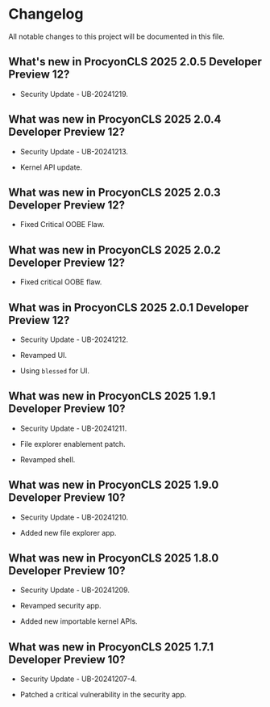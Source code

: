 # Changelog

All notable changes to this project will be documented in this file.

## What's new in ProcyonCLS 2025 2.0.5 Developer Preview 12?

* Security Update - UB-20241219.

## What was new in ProcyonCLS 2025 2.0.4 Developer Preview 12?

* Security Update - UB-20241213.

* Kernel API update.

## What was new in ProcyonCLS 2025 2.0.3 Developer Preview 12?

* Fixed Critical OOBE Flaw.

## What was new in ProcyonCLS 2025 2.0.2 Developer Preview 12?

* Fixed critical OOBE flaw.

## What was in ProcyonCLS 2025 2.0.1 Developer Preview 12?

* Security Update - UB-20241212.

* Revamped UI.

* Using `blessed` for UI.

## What was new in ProcyonCLS 2025 1.9.1 Developer Preview 10?

* Security Update - UB-20241211.

* File explorer enablement patch.

* Revamped shell.

## What was new in ProcyonCLS 2025 1.9.0 Developer Preview 10?

* Security Update - UB-20241210.

* Added new file explorer app.

## What was new in ProcyonCLS 2025 1.8.0 Developer Preview 10?

* Security Update - UB-20241209.

* Revamped security app.

* Added new importable kernel APIs.

## What was new in ProcyonCLS 2025 1.7.1 Developer Preview 10?

* Security Update - UB-20241207-4.

* Patched a critical vulnerability in the security app.